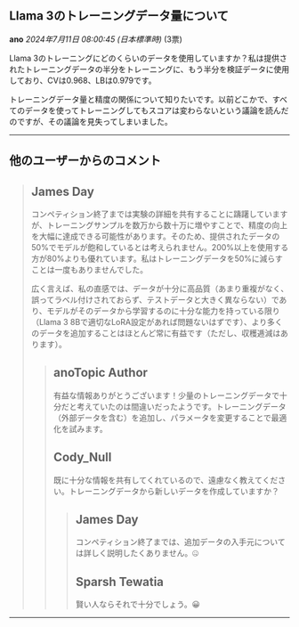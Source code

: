 ## Llama 3のトレーニングデータ量について

**ano** *2024年7月11日 08:00:45 (日本標準時)* (3票)

Llama 3のトレーニングにどのくらいのデータを使用していますか？私は提供されたトレーニングデータの半分をトレーニングに、もう半分を検証データに使用しており、CVは0.968、LBは0.979です。

トレーニングデータ量と精度の関係について知りたいです。以前どこかで、すべてのデータを使ってトレーニングしてもスコアは変わらないという議論を読んだのですが、その議論を見失ってしまいました。

---

## 他のユーザーからのコメント

> ## James Day
> 
> コンペティション終了までは実験の詳細を共有することに躊躇していますが、トレーニングサンプルを数万から数十万に増やすことで、精度の向上を大幅に達成できる可能性があります。そのため、提供されたデータの50%でモデルが飽和しているとは考えられません。200%以上を使用する方が80%よりも優れています。私はトレーニングデータを50%に減らすことは一度もありませんでした。
> 
> 広く言えば、私の直感では、データが十分に高品質（あまり重複がなく、誤ってラベル付けされておらず、テストデータと大きく異ならない）であり、モデルがそのデータから学習するのに十分な能力を持っている限り（Llama 3 8Bで適切なLoRA設定があれば問題ないはずです）、より多くのデータを追加することはほとんど常に有益です（ただし、収穫逓減はあります）。
> 
> 
> 
> > ## anoTopic Author
> > 
> > 有益な情報ありがとうございます！少量のトレーニングデータで十分だと考えていたのは間違いだったようです。トレーニングデータ（外部データを含む）を追加し、パラメータを変更することで最適化を試みます。
> > 
> > 
> > 
> > ## Cody_Null
> > 
> > 既に十分な情報を共有してくれているので、遠慮なく教えてください。トレーニングデータから新しいデータを作成していますか？
> > 
> > 
> > 
> > > ## James Day
> > > 
> > > コンペティション終了までは、追加データの入手元については詳しく説明したくありません。🤐
> > > 
> > > 
> > > 
> > > ## Sparsh Tewatia
> > > 
> > > 賢い人ならそれで十分でしょう。😀
> > > 
> > > 
> > > 
--- 

